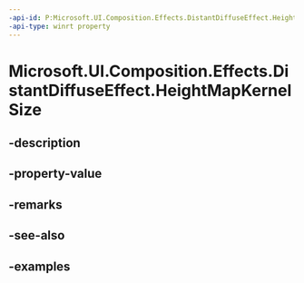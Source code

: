 ```yaml
---
-api-id: P:Microsoft.UI.Composition.Effects.DistantDiffuseEffect.HeightMapKernelSize
-api-type: winrt property
---
```


<!-- Property syntax.
public Vector2 HeightMapKernelSize { get;  set; }
-->

# Microsoft.UI.Composition.Effects.DistantDiffuseEffect.HeightMapKernelSize

## -description

## -property-value

## -remarks

## -see-also

## -examples


